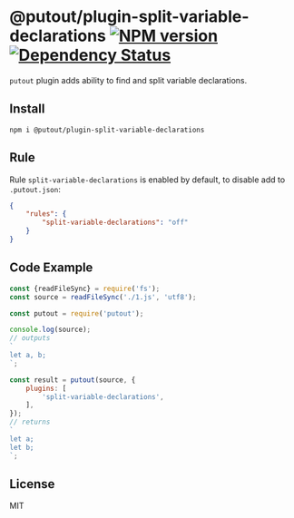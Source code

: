 # @putout/plugin-split-variable-declarations [![NPM version][NPMIMGURL]][NPMURL] [![Dependency Status][DependencyStatusIMGURL]][DependencyStatusURL]

[NPMIMGURL]: https://img.shields.io/npm/v/@putout/plugin-split-variable-declarations.svg?style=flat&longCache=true
[NPMURL]: https://npmjs.org/package/@putout/plugin-split-variable-declarations"npm"
[DependencyStatusURL]: https://david-dm.org/coderaiser/putout?path=packages/plugin-split-variable-declarations
[DependencyStatusIMGURL]: https://david-dm.org/coderaiser/putout.svg?path=packages/plugin-split-variable-declarations

`putout` plugin adds ability to find and split variable declarations.

## Install

```
npm i @putout/plugin-split-variable-declarations
```

## Rule

Rule `split-variable-declarations` is enabled by default, to disable add to `.putout.json`:

```json
{
    "rules": {
        "split-variable-declarations": "off"
    }
}
```

## Code Example

```js
const {readFileSync} = require('fs');
const source = readFileSync('./1.js', 'utf8');

const putout = require('putout');

console.log(source);
// outputs
`
let a, b;
`;

const result = putout(source, {
    plugins: [
        'split-variable-declarations',
    ],
});
// returns
`
let a;
let b;
`;
```

## License

MIT
